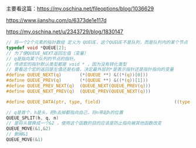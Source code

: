 主要看这篇：https://my.oschina.net/fileoptions/blog/1036629

https://www.jianshu.com/p/6373de1e117d

https://my.oschina.net/u/2343729/blog/1830147

```c
// 将一个2个元素的指针数组 定义为 QUEUE，这个QUEUE不是队列，而是队列内的某个节点
typedef void *QUEUE[2];
// 为了使QUEUE_NEXT返回左值（变量）
// q是指向某个队列的节点的指针。
// 传进宏的指针默认类型都是 void * ，因为没有转化类型
// 要看这个宏的返回是左值还是右值，决定最外层的*是表示指针还是指针指向的变量
#define QUEUE_NEXT(q)       (*(QUEUE **) &((*(q))[0]))
#define QUEUE_PREV(q)       (*(QUEUE **) &((*(q))[1]))
#define QUEUE_PREV_NEXT(q)  (QUEUE_NEXT(QUEUE_PREV(q)))
#define QUEUE_NEXT_PREV(q)  (QUEUE_PREV(QUEUE_NEXT(q)))

#define QUEUE_DATA(ptr, type, field)                            ((type *) ((char *) (ptr) - offsetof(type, field)))

// q是首个，h是头，把h去掉都指向自己，将n带起h的位置
QUEUE_SPLIT(h, q, n) 
// 是将头替换成一个&2 ，使用这个函数的目的应该是防止指向被其他函数改变
QUEUE_MOVE(&1,&2)
// 删掉&1
QUEUE_MOVE(&1)

    
```

